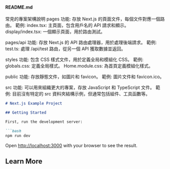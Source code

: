 
#### README.md

常見的專案架構說明
pages
功能: 存放 Next.js 的頁面文件，每個文件對應一個路由。
範例:
index.tsx: 主頁面，包含用戶名的 API 請求和顯示。
display/index.tsx: 一個顯示頁面，用於路由測試。

pages/api
功能: 存放 Next.js 的 API 路由處理器，用於處理後端請求。
範例:
test.ts: 處理 /api/test 路由，從另一個 API 獲取數據並返回。

styles
功能: 包含 CSS 樣式文件，用於定義全局和模組化 CSS。
範例:
globals.css: 定義全局樣式。
Home.module.css: 為首頁定義模組化樣式。

public
功能: 存放靜態文件，如圖片和 favicon。
範例:
圖片文件和 favicon.ico。

src
功能: 可以用來組織更大的專案，存放 JavaScript 和 TypeScript 文件。
範例:
目前沒有特定的 src 資料夾結構示例，但通常包括組件、工具函數等。




```markdown:README.md
# Next.js Example Project

## Getting Started

First, run the development server:

```bash
npm run dev
```

Open [http://localhost:3000](http://localhost:3000) with your browser to see the result.

## Learn More

